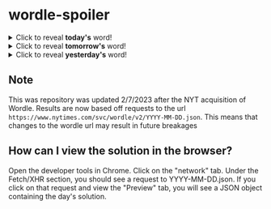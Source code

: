 # wordle-spoiler

<details>
  <summary>Click to reveal <b>today's</b> word!</summary>
  <br>
  <b> proud </b>
</details>

<details>
  <summary>Click to reveal <b>tomorrow's</b> word!</summary>
  <br>
  <b> grind </b>
</details>

<details>
  <summary>Click to reveal <b>yesterday's</b> word!</summary>
  <br>
  <b> vault </b>
</details>

## Note
This was repository was updated 2/7/2023 after the NYT acquisition of Wordle. Results are now based off requests to the url `https://www.nytimes.com/svc/wordle/v2/YYYY-MM-DD.json`. This means that changes to the wordle url may result in future breakages

## How can I view the solution in the browser?
Open the developer tools in Chrome. Click on the "network" tab. Under the Fetch/XHR section, you should see a request to YYYY-MM-DD.json. If you click on that request and view the "Preview" tab, you will see a JSON object containing the day's solution.